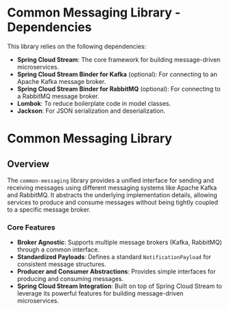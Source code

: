 # Common Messaging Library - Dependencies

This library relies on the following dependencies:

*   **Spring Cloud Stream**: The core framework for building message-driven microservices.
*   **Spring Cloud Stream Binder for Kafka** (optional): For connecting to an Apache Kafka message broker.
*   **Spring Cloud Stream Binder for RabbitMQ** (optional): For connecting to a RabbitMQ message broker.
*   **Lombok**: To reduce boilerplate code in model classes.
*   **Jackson**: For JSON serialization and deserialization.
# Common Messaging Library

## Overview

The `common-messaging` library provides a unified interface for sending and receiving messages using different messaging systems like Apache Kafka and RabbitMQ. It abstracts the underlying implementation details, allowing services to produce and consume messages without being tightly coupled to a specific message broker.

### Core Features

*   **Broker Agnostic**: Supports multiple message brokers (Kafka, RabbitMQ) through a common interface.
*   **Standardized Payloads**: Defines a standard `NotificationPayload` for consistent message structures.
*   **Producer and Consumer Abstractions**: Provides simple interfaces for producing and consuming messages.
*   **Spring Cloud Stream Integration**: Built on top of Spring Cloud Stream to leverage its powerful features for building message-driven microservices.

